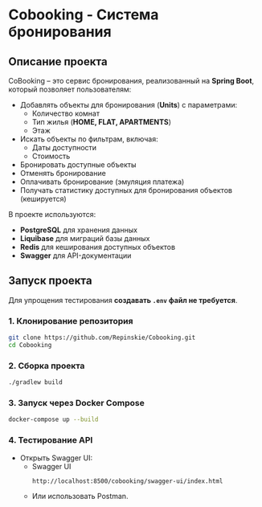 # Cobooking - Система бронирования

## Описание проекта

CoBooking – это сервис бронирования, реализованный на **Spring Boot**, который позволяет пользователям:

- Добавлять объекты для бронирования (**Units**) с параметрами:
  - Количество комнат
  - Тип жилья (**HOME, FLAT, APARTMENTS**)
  - Этаж
- Искать объекты по фильтрам, включая:
  - Даты доступности
  - Стоимость
- Бронировать доступные объекты
- Отменять бронирование
- Оплачивать бронирование (эмуляция платежа)
- Получать статистику доступных для бронирования объектов (кешируется)

В проекте используются:
- **PostgreSQL** для хранения данных
- **Liquibase** для миграций базы данных
- **Redis** для кеширования доступных объектов
- **Swagger** для API-документации

## Запуск проекта

Для упрощения тестирования **создавать `.env` файл не требуется**.

### 1. Клонирование репозитория

```sh
git clone https://github.com/Repinskie/Cobooking.git
cd Cobooking
```
### 2. Сборка проекта

```sh
./gradlew build
```

### 3. Запуск через Docker Compose
```sh
docker-compose up --build
```

### 4. Тестирование API
 - Открыть Swagger UI:
     - Swagger UI
       ```sh
       http://localhost:8500/cobooking/swagger-ui/index.html
       ```
     - Или использовать Postman.

